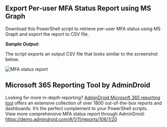 ﻿## Export Per-user MFA Status Report using MS Graph
Download this PowerShell script to retrieve per-user MFA status using MS Graph and export the report to CSV file.

***Sample Output:***

The script exports an output CSV file that looks similar to the screenshot below.

![MFA status report](https://blog.admindroid.com/wp-content/uploads/2024/06/Check-per-user-MFA-status-report-using-MS-Graph-1024x236.png)

## Microsoft 365 Reporting Tool by AdminDroid
Looking for more in-depth reporting? [AdminDroid Microsoft 365 reporting tool](https://admindroid.com/?src=GitHub) offers an extensive collection of over 1800 out-of-the-box reports and dashboards. It’s the perfect complement to your PowerShell scripts.
<br/>
View more comprehensive MFA status report through AdminDroid: <https://demo.admindroid.com/#/1/11/reports/106/1/20>

